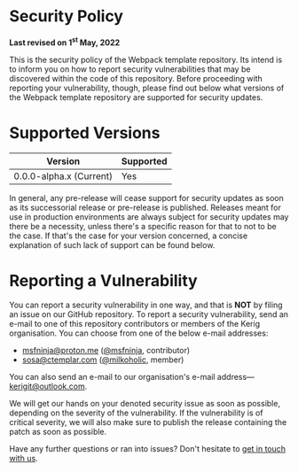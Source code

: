 # Security Policy

<b>Last revised on 1<sup>st</sup> May, 2022</b>

This is the security policy of the Webpack template repository. Its intend is to inform you on how to report security vulnerabilities that may be discovered within the code of this repository. Before proceeding with reporting your vulnerability, though, please find out below what versions of the Webpack template repository are supported for security updates.

# Supported Versions

|Version|Supported|
|---|---|
|0.0.0-alpha.x (Current)|Yes|

In general, any pre-release will cease support for security updates as soon as its successorial release or pre-release is published. Releases meant for use in production environments are always subject for security updates may there be a necessity, unless there's a specific reason for that to not to be the case. If that's the case for your version concerned, a concise explanation of such lack of support can be found below.

# Reporting a Vulnerability

You can report a security vulnerability in one way, and that is **NOT** by filing an issue on our GitHub repository. To report a security vulnerability, send an e-mail to one of this repository contributors or members of the Kerig organisation. You can choose from one of the below e-mail addresses:

 - <msfninja@proton.me> ([@msfninja](https://github.com/msfninja), contributor)
 - <sosa@ctemplar.com> ([@milkoholic](https://github.com/milkoholic), member)

You can also send an e-mail to our organisation's e-mail address—<kerigit@outlook.com>.

We will get our hands on your denoted security issue as soon as possible, depending on the severity of the vulnerability. If the vulnerability is of critical severity, we will also make sure to publish the release containing the patch as soon as possible.

Have any further questions or ran into issues? Don't hesitate to [get in touch with us](https://support.kerig.ee).